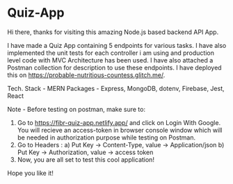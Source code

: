 # Quiz-App

Hi there, thanks for visiting this amazing Node.js based backend API App.

I have made a Quiz App containing 5 endpoints for various tasks. I have also implemented the unit tests for each controller i am using and production level code with MVC Architecture has been used. 
I have also attached a Postman collection for description to use these endpoints. 
I have deployed this on https://probable-nutritious-countess.glitch.me/. 

Tech. Stack - MERN 
Packages - Express, MongoDB, dotenv, Firebase, Jest, React

Note - Before testing on postman, make sure to:
1) Go to https://fibr-quiz-app.netlify.app/ and click on Login With Google. You will recieve an access-token in browser console window which will be needed in authorization purpose while testing on Postman.
2) Go to Headers :
   a) Put Key -> Content-Type, value -> Application/json
   b) Put Key -> Authorization, value -> access token
3) Now, you are all set to test this cool application!

Hope you like it!
